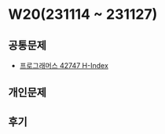 # W20(231114 ~ 231127)

## 공통문제
- [프로그래머스 42747 H-Index](https://school.programmers.co.kr/learn/courses/30/lessons/42747)
<!-- - [프로그래머스 12938 최고의 집합](https://school.programmers.co.kr/learn/courses/30/lessons/12938) -->

## 개인문제
<!-- - [프로그래머스 12939 최댓값과 최솟값](https://school.programmers.co.kr/learn/courses/30/lessons/12939) -->

## 후기

